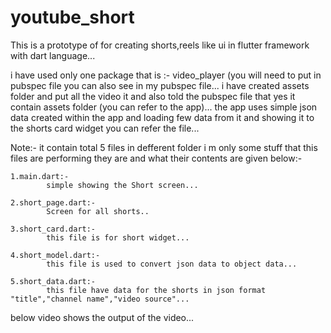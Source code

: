# youtube_short
This is a prototype of for creating shorts,reels like ui in flutter framework with dart language...

i have used only one package that is :- video_player (you will need to put in pubspec file you can also see in my pubspec file...
i have created assets folder and put all the video it and also told the pubspec file that yes it contain assets folder (you can refer to the app)...
the app uses simple json data created within the app and loading few data from it and showing it to the shorts card widget you can refer the file...

Note:-
    it contain total 5 files in defferent folder i m only some stuff that this files are performing they are and what their contents are given below:-
      
    1.main.dart:-
            simple showing the Short screen...
      
    2.short_page.dart:-
            Screen for all shorts..
      
    3.short_card.dart:-
            this file is for short widget...
      
    4.short_model.dart:-
            this file is used to convert json data to object data...
      
    5.short_data.dart:-
            this file have data for the shorts in json format "title","channel name","video source"... 
      


below video shows the output of the video...



